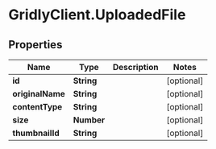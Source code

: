 # GridlyClient.UploadedFile

## Properties

Name | Type | Description | Notes
------------ | ------------- | ------------- | -------------
**id** | **String** |  | [optional] 
**originalName** | **String** |  | [optional] 
**contentType** | **String** |  | [optional] 
**size** | **Number** |  | [optional] 
**thumbnailId** | **String** |  | [optional] 


